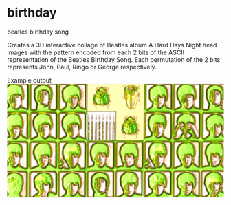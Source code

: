 # birthday
beatles birthday song

Creates a 3D interactive collage of Beatles album A Hard Days Night head images with the pattern encoded from each 2 bits of the ASCII representation of the Beatles Birthday Song. Each permutation of the 2 bits represents John, Paul, Ringo or George respectively.

Example output
![alt text](https://github.com/jcbowden/birthday/blob/master/beatle_encoded.jpg "Beatle birthday")
